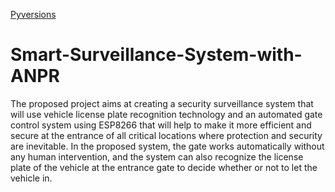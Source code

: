 [Pyversions](https://pypi.org/project/icon_font_to_png/)

# Smart-Surveillance-System-with-ANPR

The proposed project aims at creating a security surveillance system that will use vehicle license plate recognition technology and an automated gate control system 
using ESP8266 that will help to make it more efficient and secure at the entrance of all critical locations where protection and security are inevitable. 
In the proposed system, the gate works automatically without any human intervention, and the system can also recognize the license plate of the vehicle at the 
entrance gate to decide whether or not to let the vehicle in.
